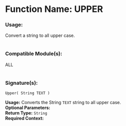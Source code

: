 # Function Name: UPPER

### Usage:
Convert a string to all upper case.
<br><br>

### Compatible Module(s):
ALL
<br><br>

### Signature(s):
```
Upper( String TEXT )
```
**Usage:** Converts the String `TEXT` string to all upper case.<br>
**Optional Parameters:**<br>
**Return Type:** `String`<br>
**Required Context:**<br>
<br>